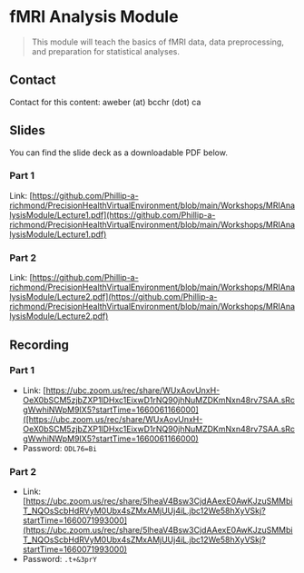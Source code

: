 # fMRI Analysis Module

> This module will teach the basics of fMRI data, data preprocessing, and preparation for statistical analyses.

## Contact

Contact for this content: aweber (at) bcchr (dot) ca

## Slides
You can find the slide deck as a downloadable PDF below. 

### Part 1 

Link: [https://github.com/Phillip-a-richmond/PrecisionHealthVirtualEnvironment/blob/main/Workshops/MRIAnalysisModule/Lecture1.pdf](https://github.com/Phillip-a-richmond/PrecisionHealthVirtualEnvironment/blob/main/Workshops/MRIAnalysisModule/Lecture1.pdf)

### Part 2

Link: [https://github.com/Phillip-a-richmond/PrecisionHealthVirtualEnvironment/blob/main/Workshops/MRIAnalysisModule/Lecture2.pdf](https://github.com/Phillip-a-richmond/PrecisionHealthVirtualEnvironment/blob/main/Workshops/MRIAnalysisModule/Lecture2.pdf)


## Recording

### Part 1 
- Link: [https://ubc.zoom.us/rec/share/WUxAovUnxH-OeX0bSCM5zjbZXP1lDHxc1EixwD1rNQ90jhNuMZDKmNxn48rv7SAA.sRcgWwhiNWpM9IX5?startTime=1660061166000]([https://ubc.zoom.us/rec/share/WUxAovUnxH-OeX0bSCM5zjbZXP1lDHxc1EixwD1rNQ90jhNuMZDKmNxn48rv7SAA.sRcgWwhiNWpM9IX5?startTime=1660061166000)
- Password: ```ODL76=Bi```

### Part 2
- Link: [https://ubc.zoom.us/rec/share/5lheaV4Bsw3CjdAAexE0AwKJzuSMMbiT_NQOsScbHdRVyM0Ubx4sZMxAMjUUj4iL.jbc12We58hXyVSkj?startTime=1660071993000](https://ubc.zoom.us/rec/share/5lheaV4Bsw3CjdAAexE0AwKJzuSMMbiT_NQOsScbHdRVyM0Ubx4sZMxAMjUUj4iL.jbc12We58hXyVSkj?startTime=1660071993000)
- Password: ```.t+&3prY```

